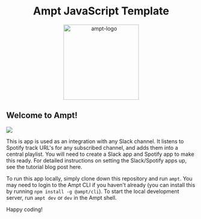 <p align="center">
    <div width="100%" align="center">
        <h1>Ampt JavaScript Template</h1>
    </div>
    <p align="center">
        <img src="https://ampt.dev/public/templates/ampt-api.svg" alt="ampt-logo" width="200"/>
    </p>
</p>

## Welcome to Ampt!

[<img src="https://getampt.com/button"/>](https://ampt.dev/start?template=slack-playlister)

This is app is used as an integration with any Slack channel. It listens to Spotify track URL's for any subscribed channel, and adds them into a central playlist. You will need to create a Slack app and Spotify app to make this ready. For detailed instructions on setting the Slack/Spotify apps up, see the tutorial blog post here.

To run this app locally, simply clone down this repository and run `ampt`. You may need to login to the Ampt CLI if you haven't already (you can install this by running `npm install -g @ampt/cli`). To start the local development server, run `ampt dev` or `dev` in the Ampt shell.

Happy coding!
